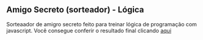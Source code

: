 <h2>Amigo Secreto (sorteador) - Lógica</h2>
<span>Sorteaador de amigro secreto feito para treinar lógica de programação com javascript. Você consegue conferir o resultado final clicando</span>
<a href="https://portelagu.github.io/sorteador-amigo-secreto/">aqui</a>

